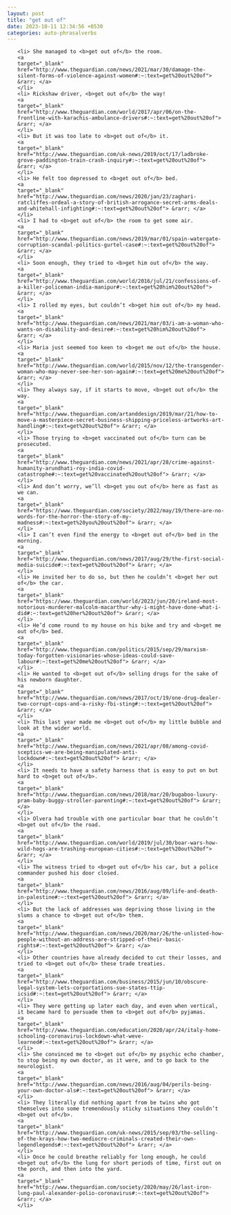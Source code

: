 ```yaml
---
layout: post
title: "get out of"
date: 2023-10-11 12:34:56 +0530
categories: auto-phrasalverbs
---
```

<ol>

    <li> She managed to <b>get out of</b> the room.
    <a 
    target="_blank" 
    href="http://www.theguardian.com/news/2021/mar/30/damage-the-silent-forms-of-violence-against-women#:~:text=get%20out%20of"> &rarr; </a>
    </li>
    <li> Rickshaw driver, <b>get out of</b> the way!
    <a 
    target="_blank" 
    href="http://www.theguardian.com/world/2017/apr/06/on-the-frontline-with-karachis-ambulance-drivers#:~:text=get%20out%20of"> &rarr; </a>
    </li>
    <li> But it was too late to <b>get out of</b> it.
    <a 
    target="_blank" 
    href="http://www.theguardian.com/uk-news/2019/oct/17/ladbroke-grove-paddington-train-crash-inquiry#:~:text=get%20out%20of"> &rarr; </a>
    </li>
    <li> He felt too depressed to <b>get out of</b> bed.
    <a 
    target="_blank" 
    href="http://www.theguardian.com/news/2020/jan/23/zaghari-ratcliffes-ordeal-a-story-of-british-arrogance-secret-arms-deals-and-whitehall-infighting#:~:text=get%20out%20of"> &rarr; </a>
    </li>
    <li> I had to <b>get out of</b> the room to get some air.
    <a 
    target="_blank" 
    href="http://www.theguardian.com/news/2019/mar/01/spain-watergate-corruption-scandal-politics-gurtel-case#:~:text=get%20out%20of"> &rarr; </a>
    </li>
    <li> Soon enough, they tried to <b>get him out of</b> the way.
    <a 
    target="_blank" 
    href="http://www.theguardian.com/world/2016/jul/21/confessions-of-a-killer-policeman-india-manipur#:~:text=get%20him%20out%20of"> &rarr; </a>
    </li>
    <li> I rolled my eyes, but couldn’t <b>get him out of</b> my head.
    <a 
    target="_blank" 
    href="http://www.theguardian.com/news/2021/mar/03/i-am-a-woman-who-wants-on-disability-and-desire#:~:text=get%20him%20out%20of"> &rarr; </a>
    </li>
    <li> Maria just seemed too keen to <b>get me out of</b> the house.
    <a 
    target="_blank" 
    href="http://www.theguardian.com/world/2015/nov/12/the-transgender-woman-who-may-never-see-her-son-again#:~:text=get%20me%20out%20of"> &rarr; </a>
    </li>
    <li> They always say, if it starts to move, <b>get out of</b> the way.
    <a 
    target="_blank" 
    href="http://www.theguardian.com/artanddesign/2019/mar/21/how-to-move-a-masterpiece-secret-business-shipping-priceless-artworks-art-handling#:~:text=get%20out%20of"> &rarr; </a>
    </li>
    <li> Those trying to <b>get vaccinated out of</b> turn can be prosecuted.
    <a 
    target="_blank" 
    href="http://www.theguardian.com/news/2021/apr/28/crime-against-humanity-arundhati-roy-india-covid-catastrophe#:~:text=get%20vaccinated%20out%20of"> &rarr; </a>
    </li>
    <li> And don’t worry, we’ll <b>get you out of</b> here as fast as we can.
    <a 
    target="_blank" 
    href="https://www.theguardian.com/society/2022/may/19/there-are-no-words-for-the-horror-the-story-of-my-madness#:~:text=get%20you%20out%20of"> &rarr; </a>
    </li>
    <li> I can’t even find the energy to <b>get out of</b> bed in the morning.
    <a 
    target="_blank" 
    href="http://www.theguardian.com/news/2017/aug/29/the-first-social-media-suicide#:~:text=get%20out%20of"> &rarr; </a>
    </li>
    <li> He invited her to do so, but then he couldn’t <b>get her out of</b> the car.
    <a 
    target="_blank" 
    href="https://www.theguardian.com/world/2023/jun/20/ireland-most-notorious-murderer-malcolm-macarthur-why-i-might-have-done-what-i-did#:~:text=get%20her%20out%20of"> &rarr; </a>
    </li>
    <li> He’d come round to my house on his bike and try and <b>get me out of</b> bed.
    <a 
    target="_blank" 
    href="http://www.theguardian.com/politics/2015/sep/29/marxism-today-forgotten-visionaries-whose-ideas-could-save-labour#:~:text=get%20me%20out%20of"> &rarr; </a>
    </li>
    <li> He wanted to <b>get out of</b> selling drugs for the sake of his newborn daughter.
    <a 
    target="_blank" 
    href="http://www.theguardian.com/news/2017/oct/19/one-drug-dealer-two-corrupt-cops-and-a-risky-fbi-sting#:~:text=get%20out%20of"> &rarr; </a>
    </li>
    <li> This last year made me <b>get out of</b> my little bubble and look at the wider world.
    <a 
    target="_blank" 
    href="http://www.theguardian.com/news/2021/apr/08/among-covid-sceptics-we-are-being-manipulated-anti-lockdown#:~:text=get%20out%20of"> &rarr; </a>
    </li>
    <li> It needs to have a safety harness that is easy to put on but hard to <b>get out of</b>.
    <a 
    target="_blank" 
    href="http://www.theguardian.com/news/2018/mar/20/bugaboo-luxury-pram-baby-buggy-stroller-parenting#:~:text=get%20out%20of"> &rarr; </a>
    </li>
    <li> Olvera had trouble with one particular boar that he couldn’t <b>get out of</b> the road.
    <a 
    target="_blank" 
    href="http://www.theguardian.com/world/2019/jul/30/boar-wars-how-wild-hogs-are-trashing-european-cities#:~:text=get%20out%20of"> &rarr; </a>
    </li>
    <li> The witness tried to <b>get out of</b> his car, but a police commander pushed his door closed.
    <a 
    target="_blank" 
    href="http://www.theguardian.com/news/2016/aug/09/life-and-death-in-palestine#:~:text=get%20out%20of"> &rarr; </a>
    </li>
    <li> But the lack of addresses was depriving those living in the slums a chance to <b>get out of</b> them.
    <a 
    target="_blank" 
    href="http://www.theguardian.com/news/2020/mar/26/the-unlisted-how-people-without-an-address-are-stripped-of-their-basic-rights#:~:text=get%20out%20of"> &rarr; </a>
    </li>
    <li> Other countries have already decided to cut their losses, and tried to <b>get out of</b> these trade treaties.
    <a 
    target="_blank" 
    href="http://www.theguardian.com/business/2015/jun/10/obscure-legal-system-lets-corportations-sue-states-ttip-icsid#:~:text=get%20out%20of"> &rarr; </a>
    </li>
    <li> They were getting up later each day, and even when vertical, it became hard to persuade them to <b>get out of</b> pyjamas.
    <a 
    target="_blank" 
    href="http://www.theguardian.com/education/2020/apr/24/italy-home-schooling-coronavirus-lockdown-what-weve-learned#:~:text=get%20out%20of"> &rarr; </a>
    </li>
    <li> She convinced me to <b>get out of</b> my psychic echo chamber, to stop being my own doctor, as it were, and to go back to the neurologist.
    <a 
    target="_blank" 
    href="http://www.theguardian.com/news/2016/aug/04/perils-being-your-own-doctor-als#:~:text=get%20out%20of"> &rarr; </a>
    </li>
    <li> They literally did nothing apart from be twins who got themselves into some tremendously sticky situations they couldn’t <b>get out of</b>.
    <a 
    target="_blank" 
    href="http://www.theguardian.com/uk-news/2015/sep/03/the-selling-of-the-krays-how-two-mediocre-criminals-created-their-own-legendlegends#:~:text=get%20out%20of"> &rarr; </a>
    </li>
    <li> Once he could breathe reliably for long enough, he could <b>get out of</b> the lung for short periods of time, first out on the porch, and then into the yard.
    <a 
    target="_blank" 
    href="http://www.theguardian.com/society/2020/may/26/last-iron-lung-paul-alexander-polio-coronavirus#:~:text=get%20out%20of"> &rarr; </a>
    </li>